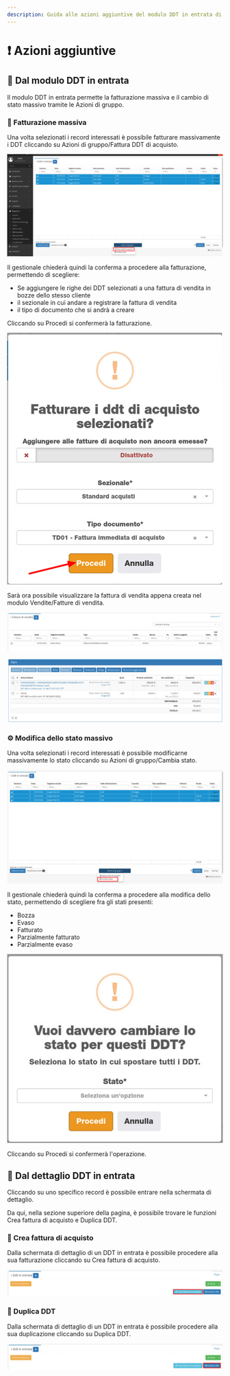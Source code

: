 ```yaml
---
description: Guida alle azioni aggiuntive del modulo DDT in entrata di OpenSTAManager
---
```


# ❗ Azioni aggiuntive

## 👥 Dal modulo DDT in entrata

Il modulo DDT in entrata permette la fatturazione massiva e il cambio di stato massivo tramite le Azioni di gruppo.

### 📃 Fatturazione massiva

Una volta selezionati i record interessati è possibile fatturare massivamente i DDT cliccando su Azioni di gruppo/Fattura DDT di acquisto.

![](<../../../../.gitbook/assets/image (81).png>)

Il gestionale chiederà quindi la conferma a procedere alla fatturazione, permettendo di scegliere:

* Se aggiungere le righe dei DDT selezionati a una fattura di vendita in bozze dello stesso cliente
* il sezionale in cui andare a registrare la fattura di vendita
* il tipo di documento che si andrà a creare

Cliccando su Procedi si confermerà la fatturazione.

&#x20;                                                          <img src="../../../../.gitbook/assets/image (152).png" alt="" data-size="original">

Sarà ora possibile visualizzare la fattura di vendita appena creata nel modulo Vendite/Fatture di vendita.

![](<../../../../.gitbook/assets/image (400).png>)

![](<../../../../.gitbook/assets/image (90).png>)

### ⚙️ Modifica dello stato massivo

Una volta selezionati i record interessati è possibile modificarne massivamente lo stato cliccando su Azioni di gruppo/Cambia stato.

![](<../../../../.gitbook/assets/image (427).png>)

Il gestionale chiederà quindi la conferma a procedere alla modifica dello stato, permettendo di scegliere fra gli stati presenti:

* Bozza
* Evaso
* Fatturato
* Parzialmente fatturato
* Parzialmente evaso

&#x20;                                                         <img src="../../../../.gitbook/assets/image (386).png" alt="" data-size="original">

Cliccando su Procedi si confermerà l'operazione.

## 👤 Dal dettaglio DDT in entrata

Cliccando su uno specifico record è possibile entrare nella schermata di dettaglio.

Da qui, nella sezione superiore della pagina, è possibile trovare le funzioni Crea fattura di acquisto e Duplica DDT.

### 📃 Crea fattura di acquisto

Dalla schermata di dettaglio di un DDT in entrata è possibile procedere alla sua fatturazione cliccando su Crea fattura di acquisto.

![](<../../../../.gitbook/assets/image (389).png>)

### 🧬 Duplica DDT

Dalla schermata di dettaglio di un DDT in entrata è possibile procedere alla sua duplicazione cliccando su Duplica DDT.

![](<../../../../.gitbook/assets/image (584).png>)

